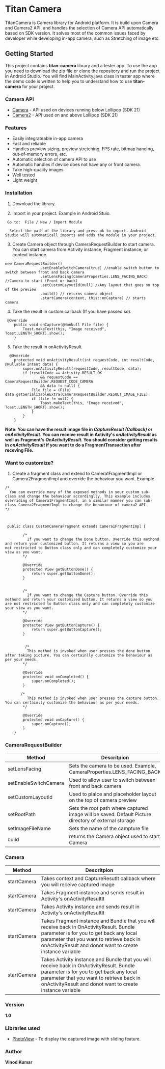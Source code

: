 # Titan Camera

TitanCamera is Camera library for Android platform. It is build upon Camera and Camera2 API, and handles the selection of Camera API automatically based on SDK version. It solves most of the common issues faced by developer while developing in-app camera, such as Stretching of image etc. 



## Getting Started

This project contains **titan-camera** library and a tester app. To use the app you need to download the zip file or clone the repository and run the project in Android Studio. You will find MainActivity.java class in tester app where the demo code is written to help you to understand how to use **titan-camera** for your project.



### Camera API
* [Camera](https://developer.android.com/guide/topics/media/camera) - API used on devices running below Lollipop (SDK 21)
* [Camera2](https://developer.android.com/reference/android/hardware/camera2/package-summary.html) - API used on and above Lollipop (SDK 21)



### Features
* Easily integrateable in-app camera
* Fast and reliable
* Handles preview sizing, preview stretching, FPS rate, bitmap handing, out-of-memory errors, etc.
* Automatic selection of camera API to use
* Automatic handles if device does not have any or front camera.
* Take high-quality images
* Well tested
* Light weight



### Installation

1. Download the library.

2. Import in your project. Example in Android Stuio.

```
 Go to:  File / New / Import Module
  
  Select the path of the library and press ok to import. Android Studio will automaticall imports and adds the module in your project.
```


3. Create Camera object through CameraRequestBuilder to start camera. You can start camera from Activity instance, Fragment instance, or    context instance.

```
new CameraRequestBuilder()
                .setEnableSwitchCamera(true) //enable switch button to switch between front and back camera
                .setLensFacing(CameraProperties.LENS_FACING_BACK) //Camera to start (Front or back)
                .setCustomLayoutId(null) //Any layout that goes on top of the preview
                .build() // returns camera object
                .startCamera(context, this::onCapture) // starts camera
```



4. Take the result in custom callback (If you have passed so).

```
 @Override
    public void onCapture(@NonNull File file) {
        Toast.makeText(this, "Image received", Toast.LENGTH_SHORT).show();
    }
```


5. Take the result in onActivityResult.

```
  @Override
    protected void onActivityResult(int requestCode, int resultCode, @Nullable Intent data) {
        super.onActivityResult(requestCode, resultCode, data);
        if (resultCode == Activity.RESULT_OK
                && requestCode == CameraRequestBuilder.REQUEST_CODE_CAMERA
                && data != null) {
            File file = (File) data.getSerializableExtra(CameraRequestBuilder.RESULT_IMAGE_FILE);
            if (file != null) {
                Toast.makeText(this, "Image received", Toast.LENGTH_SHORT).show();
            }
        }
    }
```


**Note: You can have the result image file in *CaptureResult (Callback)* or *onActivityResult*. You can receive result in Activity's *onActivityResult* as well as Fragment's *OnActivityResult*. You should consider getting results in *onActivityResult* if you want to do a FragmentTransaction after receving File.**



### Want to customize?

1. Create a fragment class and extend to Camera1FragmentImpl or Camera2FragmentImpl and override the behaviour you want. Example.

```
/*
  You can override many of the exposed methods in your custom sub-class and change the behaviour accordinglly. This example includes       overriding of Camera1FragmentImpl, in a similar manner you can sub-class Camera2FragmentImpl to change the behaviour of camera2 API.
*/



 public class CustomCameraFragment extends Camera1FragmentImpl {

        /*
          If you want to change the Done button. Override this methond and return your customized button. It returns a view so you are             not restricted to Button class only and can completely customize your view as you want.
        */

        @Override
        protected View getButtonDone() {
            return super.getButtonDone();
        }


        /*
          If you want to change the Capture button. Override this methond and return your customized button. It returns a view so you             are not restricted to Button class only and can completely customize your view as you want.
        */
        
        @Override
        protected View getButtonCapture() {
            return super.getButtonCapture();
        }
        
        
         /*
          This method is invoked when user presses the done button after taking picture. You can certainlly customize the behaviour as             per your needs.
        */

        @Override
        protected void onCompleted() {
            super.onCompleted();
        }

       /*
          This method is invoked when user presses the capture button. You can certainlly customize the behaviour as per your needs.
        */
        
        @Override
        protected void onCapture() {
            super.onCapture();
        }
    }
```



### CameraRequestBuilder

| Method       | Descritpion |
| ------------- | ------------- |
| setLensFacing | Sets the camera to be used. Example, CameraProperties.LENS_FACING_BACK  |
| setEnableSwitchCamera | Used to allow user to switch between front and back camera  |
| setCustomLayoutId | Used to plalce and placeholder layout on the top of camera preview  |
| setRootPath | Sets the root path where captured image will be saved. Default Picture directory of external storage |
| setImageFileName | Sets the name of the campture file  |
| build | returns the Camera object used to start Camera  |



### Camera

| Method       | Descritpion |
| ----------- | ------------- |
| startCamera | Takes context and CaptureResutlt callback where you will receive captured image  |
| startCamera | Takes Fragment instance and sends result in Activity's onActivityResultlt  |
| startCamera | Takes Activity instance and sends result in Activity's onActivityResultlt  |
| startCamera | Takes Fragment instance and Bundle that you will receive back in OnActivityResult. Bundle parameter is for you to get                   back any local parameter that you want to retrieve back in onActivityResult and donot want to create instance variable |
| startCamera | Takes Activity instance and Bundle that you will receive back in OnActivityResult. Bundle parameter is for you to get                   back any local parameter that you want to retrieve back in onActivityResult and donot want to create instance variable |



### Version

**1.0**



### Libraries used

* [PhotoView](https://github.com/chrisbanes/PhotoView) - To display the captured image with sliding feature.




### Author
**Vinod Kumar**
